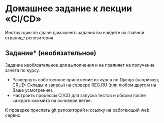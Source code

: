 # Домашнее задание к лекции «CI/CD»

Инструкцию по сдаче домашнего задания вы найдете на главной странице репозитория. 

## Задание* (необязательное)

Задание необязательное для выполнения и не повлияет на получение зачёта по курсу. 

- Развернуть собственное приложение из курса по Django (например, [CRUD: Склады и запасы](https://github.com/netology-code/dj-homeworks/tree/drf/3.2-crud/stocks_products)) на сервере REG.RU (или любом другом на Ваше усмотрение).
- Настроить процессы CI/CD для запуска тестов и сборки после каждого коммита на основной ветке.

К проверке прислать git репозиторий и ссылку на работающий web сервис.
